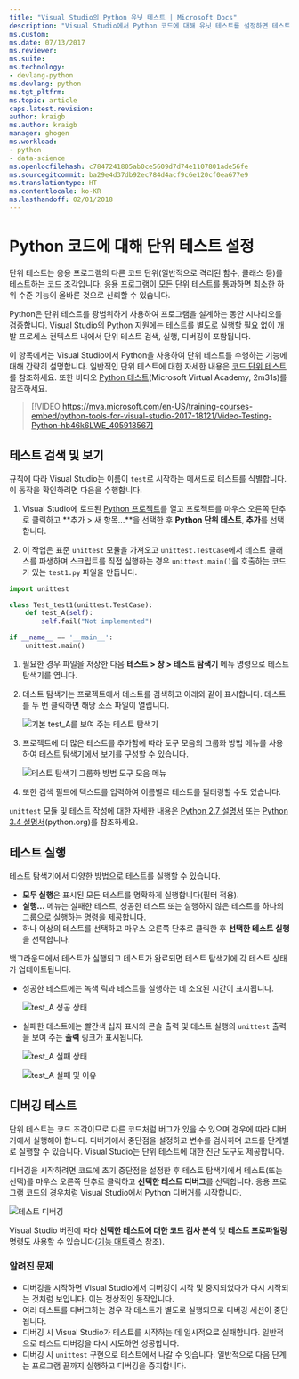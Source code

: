 ```yaml
---
title: "Visual Studio의 Python 유닛 테스트 | Microsoft Docs"
description: "Visual Studio에서 Python 코드에 대해 유닛 테스트를 설정하면 테스트 탐색기 기능을 최대한 활용하여 테스트를 검색, 실행 및 디버그할 수 있습니다."
ms.custom: 
ms.date: 07/13/2017
ms.reviewer: 
ms.suite: 
ms.technology:
- devlang-python
ms.devlang: python
ms.tgt_pltfrm: 
ms.topic: article
caps.latest.revision: 
author: kraigb
ms.author: kraigb
manager: ghogen
ms.workload:
- python
- data-science
ms.openlocfilehash: c7847241805ab0ce5609d7d74e1107801ade56fe
ms.sourcegitcommit: ba29e4d37db92ec784d4acf9c6e120cf0ea677e9
ms.translationtype: HT
ms.contentlocale: ko-KR
ms.lasthandoff: 02/01/2018
---
```

# <a name="setting-up-unit-testing-for-python-code"></a>Python 코드에 대해 단위 테스트 설정

단위 테스트는 응용 프로그램의 다른 코드 단위(일반적으로 격리된 함수, 클래스 등)를 테스트하는 코드 조각입니다. 응용 프로그램이 모든 단위 테스트를 통과하면 최소한 하위 수준 기능이 올바른 것으로 신뢰할 수 있습니다.

Python은 단위 테스트를 광범위하게 사용하여 프로그램을 설계하는 동안 시나리오를 검증합니다. Visual Studio의 Python 지원에는 테스트를 별도로 실행할 필요 없이 개발 프로세스 컨텍스트 내에서 단위 테스트 검색, 실행, 디버깅이 포함됩니다.

이 항목에서는 Visual Studio에서 Python을 사용하여 단위 테스트를 수행하는 기능에 대해 간략히 설명합니다. 일반적인 단위 테스트에 대한 자세한 내용은 [코드 단위 테스트](../test/unit-test-your-code.md)를 참조하세요. 또한 비디오 [Python 테스트](https://mva.microsoft.com/en-US/training-courses/python-tools-for-visual-studio-2017-18121?l=hb46k6LWE_405918567)(Microsoft Virtual Academy, 2m31s)를 참조하세요.

> [!VIDEO https://mva.microsoft.com/en-US/training-courses-embed/python-tools-for-visual-studio-2017-18121/Video-Testing-Python-hb46k6LWE_405918567]

## <a name="discovering-and-viewing-tests"></a>테스트 검색 및 보기

규칙에 따라 Visual Studio는 이름이 `test`로 시작하는 메서드로 테스트를 식별합니다. 이 동작을 확인하려면 다음을 수행합니다.

1. Visual Studio에 로드된 [Python 프로젝트](managing-python-projects-in-visual-studio.md)를 열고 프로젝트를 마우스 오른쪽 단추로 클릭하고 **추가 > 새 항목...**을 선택한 후 **Python 단위 테스트**, **추가**를 선택합니다.

1. 이 작업은 표준 `unittest` 모듈을 가져오고 `unittest.TestCase`에서 테스트 클래스를 파생하며 스크립트를 직접 실행하는 경우 `unittest.main()`을 호출하는 코드가 있는 `test1.py` 파일을 만듭니다.

  ```python
  import unittest

  class Test_test1(unittest.TestCase):
      def test_A(self):
          self.fail("Not implemented")

  if __name__ == '__main__':
      unittest.main()
  ```

1. 필요한 경우 파일을 저장한 다음 **테스트 > 창 > 테스트 탐색기** 메뉴 명령으로 테스트 탐색기를 엽니다.

1. 테스트 탐색기는 프로젝트에서 테스트를 검색하고 아래와 같이 표시합니다. 테스트를 두 번 클릭하면 해당 소스 파일이 열립니다.

    ![기본 test_A를 보여 주는 테스트 탐색기](media/unit-test-A.png)

1. 프로젝트에 더 많은 테스트를 추가함에 따라 도구 모음의 그룹화 방법 메뉴를 사용하여 테스트 탐색기에서 보기를 구성할 수 있습니다.

    ![테스트 탐색기 그룹화 방법 도구 모음 메뉴](media/unit-test-group-menu.png)

1. 또한 검색 필드에 텍스트를 입력하여 이름별로 테스트를 필터링할 수도 있습니다.

`unittest` 모듈 및 테스트 작성에 대한 자세한 내용은 [Python 2.7 설명서](https://docs.python.org/2/library/unittest.html) 또는 [Python 3.4 설명서](https://docs.python.org/3/library/unittest.html)(python.org)를 참조하세요.

## <a name="running-tests"></a>테스트 실행

테스트 탐색기에서 다양한 방법으로 테스트를 실행할 수 있습니다.

- **모두 실행**은 표시된 모든 테스트를 명확하게 실행합니다(필터 적용).
- **실행...**  메뉴는 실패한 테스트, 성공한 테스트 또는 실행하지 않은 테스트를 하나의 그룹으로 실행하는 명령을 제공합니다.
- 하나 이상의 테스트를 선택하고 마우스 오른쪽 단추로 클릭한 후 **선택한 테스트 실행**을 선택합니다.

백그라운드에서 테스트가 실행되고 테스트가 완료되면 테스트 탐색기에 각 테스트 상태가 업데이트됩니다.

- 성공한 테스트에는 녹색 릭과 테스트를 실행하는 데 소요된 시간이 표시됩니다.

    ![test_A 성공 상태](media/unit-test-A-pass.png)

- 실패한 테스트에는 빨간색 십자 표시와 콘솔 출력 및 테스트 실행의 `unittest` 출력을 보여 주는 **출력** 링크가 표시됩니다.

    ![test_A 실패 상태](media/unit-test-A-fail.png)

    ![test_A 실패 및 이유](media/unit-test-A-fail-reason.png)

## <a name="debugging-tests"></a>디버깅 테스트

단위 테스트는 코드 조각이므로 다른 코드처럼 버그가 있을 수 있으며 경우에 따라 디버거에서 실행해야 합니다. 디버거에서 중단점을 설정하고 변수를 검사하며 코드를 단계별로 실행할 수 있습니다. Visual Studio는 단위 테스트에 대한 진단 도구도 제공합니다.

디버깅을 시작하려면 코드에 초기 중단점을 설정한 후 테스트 탐색기에서 테스트(또는 선택)를 마우스 오른쪽 단추로 클릭하고 **선택한 테스트 디버그**를 선택합니다. 응용 프로그램 코드의 경우처럼 Visual Studio에서 Python 디버거를 시작합니다.

![테스트 디버깅](media/unit-test-debugging.png)

Visual Studio 버전에 따라 **선택한 테스트에 대한 코드 검사 분석** 및 **테스트 프로파일링** 명령도 사용할 수 있습니다([기능 매트릭스](overview-of-python-tools-for-visual-studio.md#features-matrix) 참조).

### <a name="known-issues"></a>알려진 문제

- 디버깅을 시작하면 Visual Studio에서 디버깅이 시작 및 중지되었다가 다시 시작되는 것처럼 보입니다. 이는 정상적인 동작입니다.
- 여러 테스트를 디버그하는 경우 각 테스트가 별도로 실행되므로 디버깅 세션이 중단됩니다.
- 디버깅 시 Visual Studio가 테스트를 시작하는 데 일시적으로 실패합니다. 일반적으로 테스트 디버깅을 다시 시도하면 성공합니다.
- 디버깅 시 `unittest` 구현으로 테스트에서 나갈 수 잇습니다. 일반적으로 다음 단계는 프로그램 끝까지 실행하고 디버깅을 중지합니다.